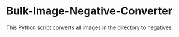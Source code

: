 # Bulk-Image-Negative-Converter
This Python script converts all images in the directory to negatives.
